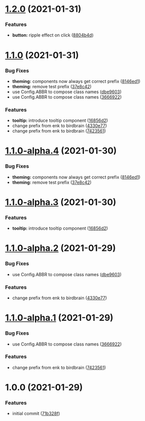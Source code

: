 # [1.2.0](https://github.com/joakimbugge/birdbrain-vue/compare/v1.1.0...v1.2.0) (2021-01-31)


### Features

* **button:** ripple effect on click ([8804b4d](https://github.com/joakimbugge/birdbrain-vue/commit/8804b4d7280587ecd139e95aaca1891d7808955c))

# [1.1.0](https://github.com/joakimbugge/birdbrain-vue/compare/v1.0.0...v1.1.0) (2021-01-31)


### Bug Fixes

* **theming:** components now always get correct prefix ([8146ed1](https://github.com/joakimbugge/birdbrain-vue/commit/8146ed17df4e36f2fc6b3a770e0a8ac267b99c6a))
* **theming:** remove test prefix ([37e8c42](https://github.com/joakimbugge/birdbrain-vue/commit/37e8c4227eda18bc3e6c0171af7f623ed9faaea7))
* use Config.ABBR to compose class names ([dbe9603](https://github.com/joakimbugge/birdbrain-vue/commit/dbe960374d0774a3ffb747565cc352f1997e7011))
* use Config.ABBR to compose class names ([3666922](https://github.com/joakimbugge/birdbrain-vue/commit/36669221b424a1a441a65980a7ec53e0c75beac7))


### Features

* **tooltip:** introduce tooltip component ([16856d2](https://github.com/joakimbugge/birdbrain-vue/commit/16856d2bfca0a7deee1ac0f349c6411bf3852e09))
* change prefix from enk to birdbrain ([4330e77](https://github.com/joakimbugge/birdbrain-vue/commit/4330e77cb28a8228ab261ef73c253cbc22a0bdd8))
* change prefix from enk to birdbrain ([7423561](https://github.com/joakimbugge/birdbrain-vue/commit/7423561c65951703af46d2cd35f12dd0b65bd4f7))

# [1.1.0-alpha.4](https://github.com/joakimbugge/birdbrain-vue/compare/v1.1.0-alpha.3...v1.1.0-alpha.4) (2021-01-30)


### Bug Fixes

* **theming:** components now always get correct prefix ([8146ed1](https://github.com/joakimbugge/birdbrain-vue/commit/8146ed17df4e36f2fc6b3a770e0a8ac267b99c6a))
* **theming:** remove test prefix ([37e8c42](https://github.com/joakimbugge/birdbrain-vue/commit/37e8c4227eda18bc3e6c0171af7f623ed9faaea7))

# [1.1.0-alpha.3](https://github.com/joakimbugge/birdbrain-vue/compare/v1.1.0-alpha.2...v1.1.0-alpha.3) (2021-01-30)


### Features

* **tooltip:** introduce tooltip component ([16856d2](https://github.com/joakimbugge/birdbrain-vue/commit/16856d2bfca0a7deee1ac0f349c6411bf3852e09))

# [1.1.0-alpha.2](https://github.com/joakimbugge/birdbrain-vue/compare/v1.1.0-alpha.1...v1.1.0-alpha.2) (2021-01-29)


### Bug Fixes

* use Config.ABBR to compose class names ([dbe9603](https://github.com/joakimbugge/birdbrain-vue/commit/dbe960374d0774a3ffb747565cc352f1997e7011))


### Features

* change prefix from enk to birdbrain ([4330e77](https://github.com/joakimbugge/birdbrain-vue/commit/4330e77cb28a8228ab261ef73c253cbc22a0bdd8))

# [1.1.0-alpha.1](https://github.com/joakimbugge/birdbrain-vue/compare/v1.0.0...v1.1.0-alpha.1) (2021-01-29)


### Bug Fixes

* use Config.ABBR to compose class names ([3666922](https://github.com/joakimbugge/birdbrain-vue/commit/36669221b424a1a441a65980a7ec53e0c75beac7))


### Features

* change prefix from enk to birdbrain ([7423561](https://github.com/joakimbugge/birdbrain-vue/commit/7423561c65951703af46d2cd35f12dd0b65bd4f7))

# 1.0.0 (2021-01-29)


### Features

* initial commit ([71b328f](https://github.com/joakimbugge/birdbrain-vue/commit/71b328fc8297f0859545cd2997e97e2b0e8227cd))
